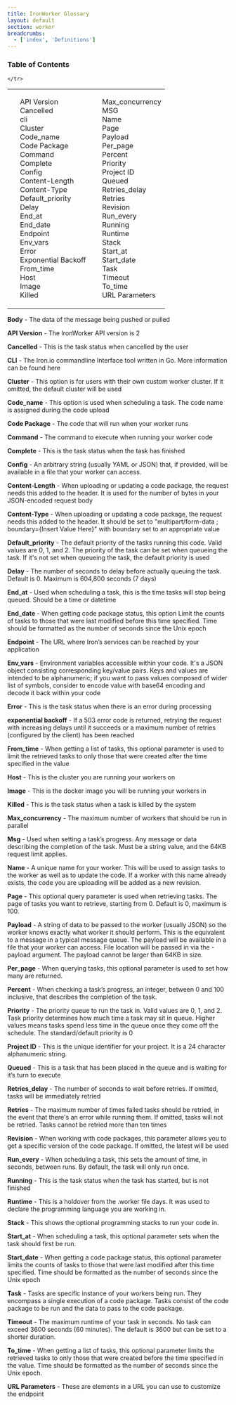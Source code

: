 ```yaml
---
title: IronWorker Glossary
layout: default
section: worker
breadcrumbs:
  - ['index', 'Definitions']
---
```


<section id="toc">
  <h3>Table of Contents</h3>
<table>
<tbody>
            <tr>
	     <td>
      <ul>
      <li><a href="#version">API Version</a></li>
      <li><a href="#cancelled">Cancelled</a></li>
      <li><a href="#cli">cli</a></li>
      <li><a href="#cluster">Cluster</a></li>
      <li><a href="#code_name">Code_name</a></li>
      <li><a href="#codepackage">Code Package</a></li>
      <li><a href="#command">Command</a></li>
      <li><a href="#complete">Complete</a></li>
      <li><a href="#config">Config</a></li>
      <li><a href="#contentlength">Content-Length</a></li>
      <li><a href="#contenttype">Content-Type</a></li>
      <li><a href="#Default_priority">Default_priority</a></li>
      <li><a href="#delay">Delay</a></li>
      <li><a href="#end_at">End_at</a></li>
      <li><a href="#end_date">End_date</a></li>
      <li><a href="#endpoint">Endpoint</a></li>
      <li><a href="#env_vars">Env_vars</a></li>
      <li><a href="#error">Error</a></li>
      <li><a href="#exponentialbackoff">Exponential Backoff</a></li>
      <li><a href="#from_time">From_time</a></li>
      <li><a href="#host">Host</a></li>
      <li><a href="#image">Image</a></li>
      <li><a href="#killed">Killed</a></li>
      </ul>
      </td>
      <td>
      <ul>
      <li><a href="#max_concurrency">Max_concurrency</a></li>
      <li><a href="#msg">MSG</a></li>
      <li><a href="#name">Name</a></li>
      <li><a href="#page">Page</a></li>
      <li><a href="#payload">Payload</a></li>
      <li><a href="#per_page">Per_page</a></li>
      <li><a href="#percent">Percent</a></li>
      <li><a href="#Priority">Priority</a></li>
      <li><a href="#projectid">Project ID</a></li>
      <li><a href="#queued">Queued</a></li>
      <li><a href="#retries_delay">Retries_delay</a></li>
      <li><a href="#retries">Retries</a></li>
      <li><a href="#revision">Revision</a></li>
      <li><a href="#run_every">Run_every</a></li>
      <li><a href="#running">Running</a></li>
      <li><a href="#runtime">Runtime</a></li>
      <li><a href="#stack">Stack</a></li>
      <li><a href="#start_at">Start_at</a></li>
      <li><a href="#start_date">Start_date</a></li>
      <li><a href="#task">Task</a></li>
      <li><a href="#timeout">Timeout</a></li>
      <li><a href="#to_time">To_time</a></li>
      <li><a href="#urlparameters">URL Parameters</a></li>
      </ul>
      </td>
    </ul>
    
	</tr>
</tbody>
</table>
</section>



<p id="body"><b>Body</b> - The data of the message being pushed or pulled</p>



<p id="version"><b>API Version</b> - The IronWorker API version is 2

<p id="cancelled"><b>Cancelled</b> - This is the task status when cancelled by the user

<p id="cli"><b>CLI</b> - The Iron.io commandline Interface tool written in Go. More information can be found here

<p id="cluster"><b>Cluster</b> - This option is for users with their own custom worker cluster. If it omitted, the default cluster will be used

<p id="code_name"><b>Code_name</b> - This option is used when scheduling a task. The code name is assigned during the code upload

<p id="codepackage"><b>Code Package</b> - The code that will run when your worker runs

<p id="command"><b>Command</b> - The command to execute when running your worker code

<p id="complete"><b>Complete</b> - This is the task status when the task has finished

<p id="config"><b>Config</b> - An arbitrary string (usually YAML or JSON) that, if provided, will be available in a file that your worker can access.

<p id="contentlength"><b>Content-Length</b> - When uploading or updating a code package, the request needs this added to the header. It is used for the number of bytes in your JSON-encoded request body

<p id="contenttype"><b>Content-Type</b> - When uploading or updating a code package, the request needs this added to the header. It should be set to "multipart/form-data ; boundary={Insert Value Here}" with boundary set to an appropriate value

<p id="Default_priority"><b>Default_priority</b> - The default priority of the tasks running this code. Valid values are 0, 1, and 2. The priority of the task can be set when queueing the task. If it's not set when queueing the task, the default priority is used

<p id="delay"><b>Delay</b> - The number of seconds to delay before actually queuing the task. Default is 0. Maximum is 604,800 seconds (7 days)

<p id="end_at"><b>End_at</b> - Used when scheduling a task, this is the time tasks will stop being queued. Should be a time or datetime

<p id="end_date"><b>End_date</b> - When getting code package status, this option Limit the counts of tasks to those that were last modified before this time specified. Time should be formatted as the number of seconds since the Unix epoch

<p id="endpoint"><b>Endpoint</b> - The URL where Iron’s services can be reached by your application

<p id="env_vars"><b>Env_vars</b> - Environment variables accessible within your code. It's a JSON object consisting corresponding key/value pairs. Keys and values are intended to be alphanumeric; if you want to pass values composed of wider list of symbols, consider to encode value with base64 encoding and decode it back within your code

<p id="error"><b>Error</b> - This is the task status when there is an error during processing

<p id="exponentialbackoff"><b>exponential backoff</b> - If a 503 error code is returned, retrying the request with increasing delays until it succeeds or a maximum number of retries (configured by the client) has been reached

<p id="from_time"><b>From_time</b> - When getting a list of tasks, this optional parameter is used to limit the retrieved tasks to only those that were created after the time specified in the value

<p id="host"><b>Host</b> - This is the cluster you are running your workers on

<p id="image"><b>Image</b> - This is the docker image you will be running your workers in

<p id="killed"><b>Killed</b> - This is the task status when a task is killed by the system

<p id="max_concurrency"><b>Max_concurrency</b> - The maximum number of workers that should be run in parallel

<p id="msg"><b>Msg</b> - Used when setting a task’s progress. Any message or data describing the completion of the task. Must be a string value, and the 64KB request limit applies.

<p id="name"><b>Name</b> - A unique name for your worker. This will be used to assign tasks to the worker as well as to update the code. If a worker with this name already exists, the code you are uploading will be added as a new revision.

<p id="page"><b>Page</b> - This optional query parameter is used when retrieving tasks. The page of tasks you want to retrieve, starting from 0. Default is 0, maximum is 100.

<p id="payload"><b>Payload</b> - A string of data to be passed to the worker (usually JSON) so the worker knows exactly what worker it should perform. This is the equivalent to a message in a typical message queue. The payload will be available in a file that your worker can access. File location will be passed in via the -payload argument. The payload cannot be larger than 64KB in size.

<p id="per_page"><b>Per_page</b> - When querying tasks, this optional parameter is used to set how many are returned.

<p id="percent"><b>Percent</b> - When checking a task’s progress, an integer, between 0 and 100 inclusive, that describes the completion of the task.

<p id="Priority"><b>Priority</b> - The priority queue to run the task in. Valid values are 0, 1, and 2. Task priority determines how much time a task may sit in queue. Higher values means tasks spend less time in the queue once they come off the schedule. The standard/default priority is 0

<p id="projectid"><b>Project ID</b> - This is the unique identifier for your project. It is a 24 character alphanumeric string.

<p id="queued"><b>Queued</b> - This is a task that has been placed in the queue and is waiting for it’s turn to execute

<p id="retries_delay"><b>Retries_delay</b> - The number of seconds to wait before retries. If omitted, tasks will be immediately retried

<p id="retries"><b>Retries</b> - The maximum number of times failed tasks should be retried, in the event that there's an error while running them. If omitted, tasks will not be retried. Tasks cannot be retried more than ten times

<p id="revision"><b>Revision</b> - When working with code packages, this parameter allows you to get a specific version of the code package. If omitted, the latest will be used

<p id="run_every"><b>Run_every</b> - When scheduling a task, this sets the amount of time, in seconds, between runs. By default, the task will only run once.

<p id="running"><b>Running</b> - This is the task status when the task has started, but is not finished

<p id="runtime"><b>Runtime</b> - This is a holdover from the .worker file days. It was used to declare the programming language you are working in.

<p id="stack"><b>Stack</b> - This shows the optional programming stacks to run your code in.

<p id="start_at"><b>Start_at</b> - When scheduling a task, this optional parameter sets when the task should first be run.

<p id="start_date"><b>Start_date</b> - When getting a code package status, this optional parameter limits the counts of tasks to those that were last modified after this time specified. Time should be formatted as the number of seconds since the Unix epoch

<p id="task"><b>Task</b> - Tasks are specific instance of your workers being run. They encompass a single execution of a code package. Tasks consist of the code package to be run and the data to pass to the code package.

<p id="timeout"><b>Timeout</b> - The maximum runtime of your task in seconds. No task can exceed 3600 seconds (60 minutes). The default is 3600 but can be set to a shorter duration.

<p id="to_time"><b>To_time</b> - When getting a list of tasks, this optional parameter limits the retrieved tasks to only those that were created before the time specified in the value. Time should be formatted as the number of seconds since the Unix epoch.

<p id="urlparameters"><b>URL Parameters</b> - These are elements in a URL you can use to customize the endpoint
